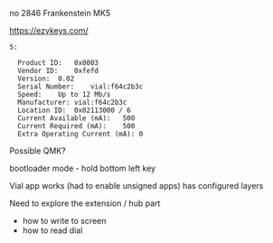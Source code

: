 no 2846
Frankenstein MK5

https://ezykeys.com/

```text
5:

  Product ID:	0x0003
  Vendor ID:	0xfefd
  Version:	0.02
  Serial Number:	vial:f64c2b3c
  Speed:	Up to 12 Mb/s
  Manufacturer:	vial:f64c2b3c
  Location ID:	0x02113000 / 6
  Current Available (mA):	500
  Current Required (mA):	500
  Extra Operating Current (mA):	0
```

Possible QMK?


bootloader mode - hold bottom left key




Vial app works (had to enable unsigned apps)
has configured layers


Need to explore the extension / hub part
- how to write to screen
- how to read dial

